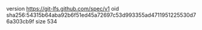 version https://git-lfs.github.com/spec/v1
oid sha256:54315b64aba92b6f51ed45a72697c53d993355ad4711951225530d76a303cb9f
size 534
